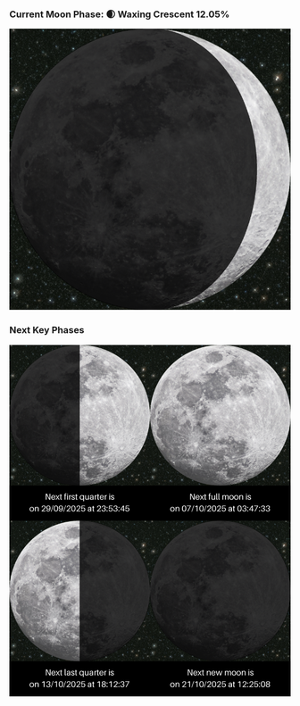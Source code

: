### Current Moon Phase: 🌒 Waxing Crescent 12.05%
![Moon Phase](moonphase.png)
### Next Key Phases
![Gallery](gallery.png)
